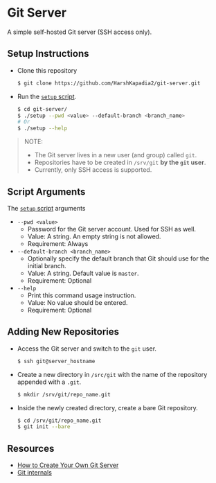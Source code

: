 # Git Server

A simple self-hosted Git server (SSH access only).

## Setup Instructions

-   Clone this repository

    ```bash
    $ git clone https://github.com/HarshKapadia2/git-server.git
    ```

-   Run the [`setup` script](setup).

    ```bash
    $ cd git-server/
    $ ./setup --pwd <value> --default-branch <branch_name>
    # Or
    $ ./setup --help
    ```

> NOTE:
>
> -   The Git server lives in a new user (and group) called `git`.
> -   Repositories have to be created in `/srv/git` **by the `git` user**.
> -   Currently, only SSH access is supported.

## Script Arguments

The [`setup` script](setup) arguments

-   `--pwd <value>`
    -   Password for the Git server account. Used for SSH as well.
    -   Value: A string. An empty string is not allowed.
    -   Requirement: Always
-   `--default-branch <branch_name>`
    -   Optionally specify the default branch that Git should use for the initial branch.
    -   Value: A string. Default value is `master`.
    -   Requirement: Optional
-   `--help`
    -   Print this command usage instruction.
    -   Value: No value should be entered.
    -   Requirement: Optional

## Adding New Repositories

-   Access the Git server and switch to the `git` user.

    ```bash
    $ ssh git@server_hostname
    ```

-   Create a new directory in `/src/git` with the name of the repository appended with a `.git`.

    ```bash
    $ mkdir /srv/git/repo_name.git
    ```

-   Inside the newly created directory, create a bare Git repository.

    ```bash
    $ cd /srv/git/repo_name.git
    $ git init --bare
    ```

## Resources

-   [How to Create Your Own Git Server](https://www.inmotionhosting.com/support/website/git/git-server)
-   [Git internals](https://git.harshkapadia.me)
